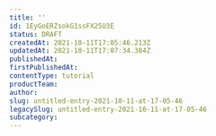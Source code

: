 ```yaml
---
title: ''
id: 1EyGoERZsokG1ssFX25U3E
status: DRAFT
createdAt: 2021-10-11T17:05:46.213Z
updatedAt: 2021-10-11T17:07:34.384Z
publishedAt: 
firstPublishedAt: 
contentType: tutorial
productTeam: 
author: 
slug: untitled-entry-2021-10-11-at-17-05-46
legacySlug: untitled-entry-2021-10-11-at-17-05-46
subcategory: 
---
```



